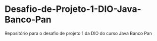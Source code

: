 # Desafio-de-Projeto-1-DIO-Java-Banco-Pan
Repositório para o desafio de projeto 1 da DIO do curso Java Banco Pan
